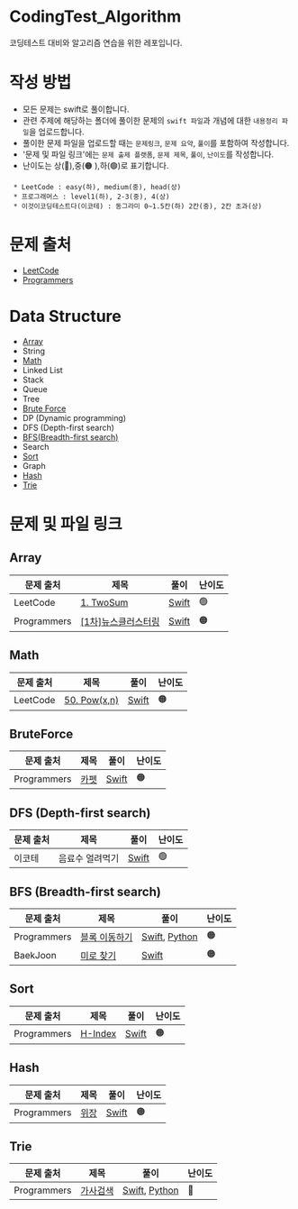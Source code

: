 # CodingTest_Algorithm
코딩테스트 대비와 알고리즘 연습을 위한 레포입니다.


# 작성 방법
- 모든 문제는 swift로 풀이합니다.
- 관련 주제에 해당하는 폴더에 풀이한 문제의 `swift 파일`과 개념에 대한 `내용정리 파일`을 업로드합니다.
- 풀이한 문제 파일을 업로드할 때는 `문제링크`, `문제 요약`, `풀이`를 포함하여 작성합니다.
- '문제 및 파일 링크'에는 `문제 출제 플랫폼`, `문제 제목`, `풀이`, `난이도`를 작성합니다.
- 난이도는 상(🔴),중(🟠 ),하(🟢)로 표기합니다.
```
 * LeetCode : easy(하), medium(중), head(상)
 * 프로그래머스 : level1(하), 2-3(중), 4(상)
 * 이것이코딩테스트다(이코테) : 동그라미 0~1.5칸(하) 2칸(중), 2칸 초과(상)
```



# 문제 출처
- [LeetCode](https://leetcode.com/problemset/all/)
- [Programmers](https://programmers.co.kr/learn/challenges?tab=all_challenges&utm_source=google&utm_medium=cpc&utm_campaign=coding_test_codingtest&gclid=CjwKCAiA6seQBhAfEiwAvPqu1wlDTXKIUf8ihZu7DE9waMali2LhTjF1y8il4UZ6cqXtOUzxe-jhDxoC0EYQAvD_BwE)

# Data Structure
- [Array](#array)
- String
- [Math](#math)
- Linked List
- Stack
- Queue
- Tree
- [Brute Force](#bruteforce)
- DP (Dynamic programming)
- DFS (Depth-first search)
- [BFS(Breadth-first search)](#bfs-breadth-first-search)
- Search
- [Sort](#sort)
- Graph
- [Hash](#hash)
- [Trie](#trie)

# 문제 및 파일 링크
## Array
| 문제 출처 | 제목 | 풀이 | 난이도 |
| ------- | --- | --- | ---- |
| LeetCode | [1. TwoSum](https://leetcode.com/problems/two-sum/)    | [Swift](Array/TwoSum.swift)  | 🟢 |
| Programmers | [[1차]뉴스클러스터링](https://programmers.co.kr/learn/courses/30/lessons/17677) | [Swift](Array/[1차]뉴스클러스터링.swift) | 🟠 |

## Math
| 문제 출처 | 제목 | 풀이 | 난이도 |
| ------- | --- | --- | ---- |
| LeetCode | [50. Pow(x,n)](https://leetcode.com/problems/two-sum/) | [Swift](Math/Pow(x,n).swift) | 🟠 |

## BruteForce
| 문제 출처 | 제목 | 풀이 | 난이도 |
| ------- | --- | --- | ---- |
| Programmers | [카펫](https://programmers.co.kr/learn/courses/30/lessons/42842) | [Swift](BruteForce/카펫.swift) | 🟠 |

## DFS (Depth-first search)
| 문제 출처 | 제목 | 풀이 | 난이도 |
| ------- | --- | --- | ---- |
| 이코테 | 음료수 얼려먹기 | [Swift](DFS/음료수얼려먹기.swift)| 🟢 |

## BFS (Breadth-first search)
| 문제 출처 | 제목 | 풀이 | 난이도 |
| ------- | --- | --- | ---- |
| Programmers | [블록 이동하기](https://programmers.co.kr/learn/courses/30/lessons/60063) | [Swift](BFS/블록이동하기.swift), [Python](BFS/블록이동하기.py) | 🟠 |
| BaekJoon | [미로 찾기](https://www.acmicpc.net/problem/2178) | [Swift](BFS/미로찾기.swift) | 🟠 |


## Sort
| 문제 출처 | 제목 | 풀이 | 난이도 |
| ------- | --- | --- | ---- |
| Programmers | [H-Index](https://programmers.co.kr/learn/courses/30/lessons/42747) | [Swift](Sort/H-Index.swift) | 🟠 |

## Hash
| 문제 출처 | 제목 | 풀이 | 난이도 |
| ------- | --- | --- | ---- |
| Programmers | [위장](https://programmers.co.kr/learn/courses/30/lessons/42578) | [Swift](Hash/위장.swift) | 🟠 |

## Trie
| 문제 출처 | 제목 | 풀이 | 난이도 |
| ------- | --- | --- | ---- |
| Programmers | [가사검색](https://programmers.co.kr/learn/courses/30/lessons/60060) | [Swift](Trie/가사검색.swift), [Python](Trie/가사검색.py) | 🔴 |
